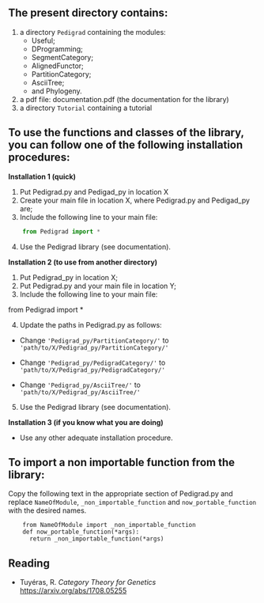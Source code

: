 ## The present directory contains:

1. a directory ```Pedigrad``` containing the modules: 
   * Useful;
   * DProgramming;
   * SegmentCategory;
   * AlignedFunctor;
   * PartitionCategory;
   * AsciiTree;
   * and Phylogeny.
2. a pdf file: documentation.pdf (the documentation for the library)
3. a directory ```Tutorial``` containing a tutorial

## To use the functions and classes of the library, you can follow one of the following installation procedures:

**Installation 1 (quick)**

1. Put Pedigrad.py and Pedigad_py in location X
2. Create your main file in location X, where Pedigrad.py and Pedigad_py are;
3. Include the following line to your main file:

```python
    from Pedigrad import *
```
4. Use the Pedigrad library (see documentation). 


**Installation 2 (to use from another directory)**

1. Put Pedigrad_py in location X;
2. Put Pedigrad.py and your main file in location Y;
3. Include the following line to your main file:

from Pedigrad import *

4. Update the paths in Pedigrad.py as follows:

* Change ```'Pedigrad_py/PartitionCategory/'``` to ```'path/to/X/Pedigrad_py/PartitionCategory/'```

* Change ```'Pedigrad_py/PedigradCategory/'``` to ```'path/to/X/Pedigrad_py/PedigradCategory/'```

* Change ```'Pedigrad_py/AsciiTree/'``` to ```'path/to/X/Pedigrad_py/AsciiTree/'```

5. Use the Pedigrad library (see documentation). 


**Installation 3 (if you know what you are doing)**

- Use any other adequate installation procedure.


## To import a non importable function from the library:

Copy the following text in the appropriate section of Pedigrad.py and replace ```NameOfModule```, ```_non_importable_function``` and ```now_portable_function``` with the desired names.

```
    from NameOfModule import _non_importable_function
    def now_portable_function(*args):
      return _non_importable_function(*args)
```

## Reading

- Tuyéras, R. *Category Theory for Genetics* https://arxiv.org/abs/1708.05255
